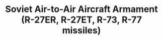 ---
layout: product
title: "Soviet Air-to-Air Aircraft Armament (R-27ER, R-27ET,  R-73, R-77 missiles)"
price: "TBA" 
desc: "N/A"
img_path: "/assets/img/ICM 72212.webp"
brand: "N/A"
available: false
special_offer: false
new: false
soon: false
cat: "010000"
subcat: "013600"
subsubcat: "0N/A"
sifra: "ICM 72212"
popular: false
---